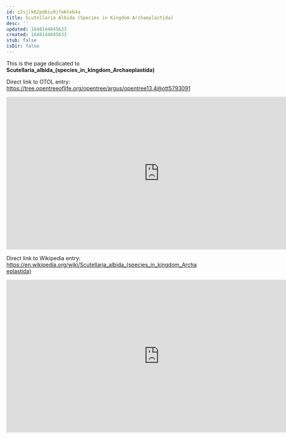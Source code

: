 ```yaml
---
id: z2sjlk62pd6iu9jfe6teb4a
title: Scutellaria Albida (Species in Kingdom Archaeplastida)
desc: ''
updated: 1648144045633
created: 1648144045633
stub: false
isDir: false
---
```

This is the page dedicated to **Scutellaria_albida_(species_in_kingdom_Archaeplastida)**


Direct link to OTOL entry: https://tree.opentreeoflife.org/opentree/argus/opentree13.4@ott5793091



<html>
    <body>
    <iframe src="https://tree.opentreeoflife.org/opentree/argus/opentree13.4@ott5793091"
    width="800" height="400" frameborder="0" allowfullscreen> </iframe>
    </body>
</html>
    


Direct link to Wikipedia entry: https://en.wikipedia.org/wiki/Scutellaria_albida_(species_in_kingdom_Archaeplastida)



<html>
    <body>
    <iframe src="https://en.wikipedia.org/wiki/Scutellaria_albida_(species_in_kingdom_Archaeplastida)"
    width="800" height="400" frameborder="0" allowfullscreen> </iframe>
    </body>
</html>
    
